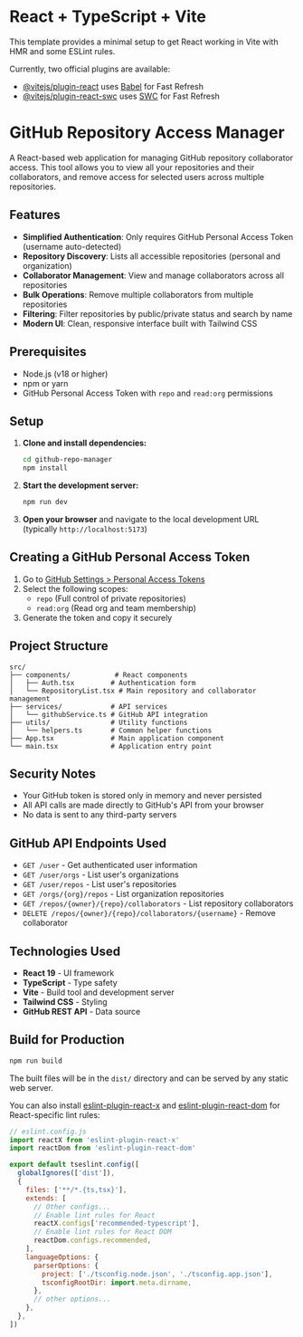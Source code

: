 # React + TypeScript + Vite

This template provides a minimal setup to get React working in Vite with HMR and some ESLint rules.

Currently, two official plugins are available:

- [@vitejs/plugin-react](https://github.com/vitejs/vite-plugin-react/blob/main/packages/plugin-react) uses [Babel](https://babeljs.io/) for Fast Refresh
- [@vitejs/plugin-react-swc](https://github.com/vitejs/vite-plugin-react/blob/main/packages/plugin-react-swc) uses [SWC](https://swc.rs/) for Fast Refresh

# GitHub Repository Access Manager

A React-based web application for managing GitHub repository collaborator access. This tool allows you to view all your repositories and their collaborators, and remove access for selected users across multiple repositories.

## Features

- **Simplified Authentication**: Only requires GitHub Personal Access Token (username auto-detected)
- **Repository Discovery**: Lists all accessible repositories (personal and organization)
- **Collaborator Management**: View and manage collaborators across all repositories
- **Bulk Operations**: Remove multiple collaborators from multiple repositories
- **Filtering**: Filter repositories by public/private status and search by name
- **Modern UI**: Clean, responsive interface built with Tailwind CSS

## Prerequisites

- Node.js (v18 or higher)
- npm or yarn
- GitHub Personal Access Token with `repo` and `read:org` permissions

## Setup

1. **Clone and install dependencies:**
   ```bash
   cd github-repo-manager
   npm install
   ```

2. **Start the development server:**
   ```bash
   npm run dev
   ```

3. **Open your browser** and navigate to the local development URL (typically `http://localhost:5173`)

## Creating a GitHub Personal Access Token

1. Go to [GitHub Settings > Personal Access Tokens](https://github.com/settings/tokens/new)
2. Select the following scopes:
   - `repo` (Full control of private repositories)
   - `read:org` (Read org and team membership)
3. Generate the token and copy it securely

## Project Structure

```
src/
├── components/           # React components
│   ├── Auth.tsx         # Authentication form
│   └── RepositoryList.tsx # Main repository and collaborator management
├── services/            # API services
│   └── githubService.ts # GitHub API integration
├── utils/               # Utility functions
│   └── helpers.ts       # Common helper functions
├── App.tsx              # Main application component
└── main.tsx             # Application entry point
```

## Security Notes

- Your GitHub token is stored only in memory and never persisted
- All API calls are made directly to GitHub's API from your browser
- No data is sent to any third-party servers

## GitHub API Endpoints Used

- `GET /user` - Get authenticated user information
- `GET /user/orgs` - List user's organizations
- `GET /user/repos` - List user's repositories
- `GET /orgs/{org}/repos` - List organization repositories
- `GET /repos/{owner}/{repo}/collaborators` - List repository collaborators
- `DELETE /repos/{owner}/{repo}/collaborators/{username}` - Remove collaborator

## Technologies Used

- **React 19** - UI framework
- **TypeScript** - Type safety
- **Vite** - Build tool and development server
- **Tailwind CSS** - Styling
- **GitHub REST API** - Data source

## Build for Production

```bash
npm run build
```

The built files will be in the `dist/` directory and can be served by any static web server.

You can also install [eslint-plugin-react-x](https://github.com/Rel1cx/eslint-react/tree/main/packages/plugins/eslint-plugin-react-x) and [eslint-plugin-react-dom](https://github.com/Rel1cx/eslint-react/tree/main/packages/plugins/eslint-plugin-react-dom) for React-specific lint rules:

```js
// eslint.config.js
import reactX from 'eslint-plugin-react-x'
import reactDom from 'eslint-plugin-react-dom'

export default tseslint.config([
  globalIgnores(['dist']),
  {
    files: ['**/*.{ts,tsx}'],
    extends: [
      // Other configs...
      // Enable lint rules for React
      reactX.configs['recommended-typescript'],
      // Enable lint rules for React DOM
      reactDom.configs.recommended,
    ],
    languageOptions: {
      parserOptions: {
        project: ['./tsconfig.node.json', './tsconfig.app.json'],
        tsconfigRootDir: import.meta.dirname,
      },
      // other options...
    },
  },
])
```
